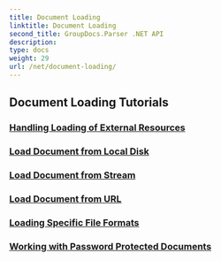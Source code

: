 ```yaml
---
title: Document Loading
linktitle: Document Loading
second_title: GroupDocs.Parser .NET API
description: 
type: docs
weight: 29
url: /net/document-loading/
---
```


## Document Loading Tutorials
### [Handling Loading of External Resources](./handling-loading-of-external-resources/)
### [Load Document from Local Disk](./load-document-from-local-disk/)
### [Load Document from Stream](./load-document-from-stream/)
### [Load Document from URL](./load-document-from-url/)
### [Loading Specific File Formats](./loading-specific-file-formats/)
### [Working with Password Protected Documents](./working-with-password-protected-documents/)